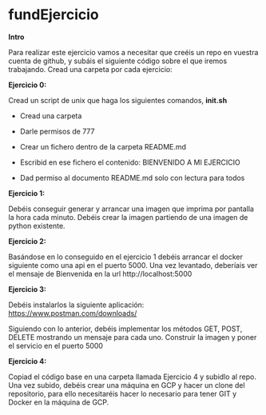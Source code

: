 # fundEjercicio

**Intro**

Para realizar este ejercicio vamos a necesitar que creéis un repo en vuestra cuenta de github, y subáis el siguiente código sobre el que iremos trabajando. Cread una carpeta por cada ejercicio:

**Ejercicio 0:**

Cread un script de unix que haga los siguientes comandos, **init.sh**

- Cread una carpeta

- Darle permisos de 777

- Crear un fichero dentro de la carpeta README.md

- Escribid en ese fichero el contenido: BIENVENIDO A MI EJERCICIO

- Dad permiso al documento README.md solo con lectura para todos

  

**Ejercicio 1:**

Debéis conseguir generar y arrancar una imagen que imprima por pantalla la hora cada minuto. Debéis crear la imagen partiendo de una imagen de python existente.

**Ejercicio 2:**

Basándose en lo conseguido en el ejercicio 1 debéis arrancar el docker siguiente como una api en el puerto 5000. Una vez levantado, deberíais ver el mensaje de Bienvenida en la url http://localhost:5000

**Ejercicio 3:**

Debéis instalarlos la siguiente aplicación: https://www.postman.com/downloads/

Siguiendo con lo anterior, debéis implementar los métodos GET, POST, DELETE mostrando un mensaje para cada uno. Construir la imagen y poner el servicio en el puerto 5000

**Ejercicio 4:**

Copiad el código base en una carpeta llamada Ejercicio 4 y subidlo al repo. Una vez subido, debéis crear una máquina en GCP y hacer un clone del repositorio, para ello necesitaréis hacer lo necesario para tener GIT y Docker en la máquina de GCP.

